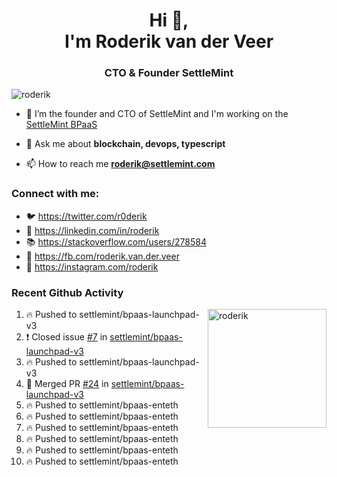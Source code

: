 <h1 align="center">Hi 👋,<br/> I'm Roderik van der Veer</h1>
<h3 align="center">CTO & Founder SettleMint</h3>

<p align="left"> <img src="https://komarev.com/ghpvc/?username=roderik" alt="roderik" /> </p>

- 🔭 I’m the founder and CTO of SettleMint and I'm working on the [SettleMint BPaaS](https://settlemint.com)

- 💬 Ask me about **blockchain, devops, typescript**

- 📫 How to reach me **roderik@settlemint.com**



### Connect with me:

- 🐦 https://twitter.com/r0derik
- 🏢 https://linkedin.com/in/roderik
- 📚 https://stackoverflow.com/users/278584
- 🙊 https://fb.com/roderik.van.der.veer
- 📸 https://instagram.com/roderik

### Recent Github Activity
<img src="https://github-readme-stats.vercel.app/api?username=roderik&show_icons=true&count_private=true" alt="roderik" align="right" height="190" />

<!--START_SECTION:activity-->
1. 🔥 Pushed to settlemint/bpaas-launchpad-v3
2. ❗️ Closed issue [#7](https://github.com/settlemint/bpaas-launchpad-v3/issues/7) in [settlemint/bpaas-launchpad-v3](https://github.com/settlemint/bpaas-launchpad-v3)
3. 🔥 Pushed to settlemint/bpaas-launchpad-v3
4. 🎉 Merged PR [#24](https://github.com/settlemint/bpaas-launchpad-v3/pull/24) in [settlemint/bpaas-launchpad-v3](https://github.com/settlemint/bpaas-launchpad-v3)
5. 🔥 Pushed to settlemint/bpaas-enteth
6. 🔥 Pushed to settlemint/bpaas-enteth
7. 🔥 Pushed to settlemint/bpaas-enteth
8. 🔥 Pushed to settlemint/bpaas-enteth
9. 🔥 Pushed to settlemint/bpaas-enteth
10. 🔥 Pushed to settlemint/bpaas-enteth
<!--END_SECTION:activity-->
